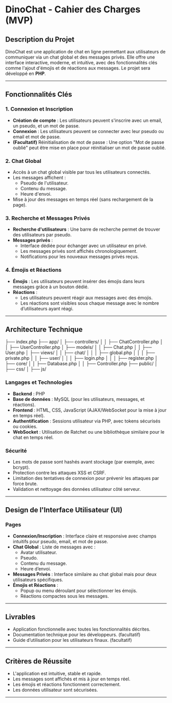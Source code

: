 # DinoChat - Cahier des Charges (MVP)

## Description du Projet
DinoChat est une application de chat en ligne permettant aux utilisateurs de communiquer via un chat global et des messages privés. Elle offre une interface interactive, moderne, et intuitive, avec des fonctionnalités clés comme l'ajout d'émojis et de réactions aux messages. Le projet sera développé en **PHP**.

---

## Fonctionnalités Clés

### 1. Connexion et Inscription
- **Création de compte** : Les utilisateurs peuvent s'inscrire avec un email, un pseudo, et un mot de passe.
- **Connexion** : Les utilisateurs peuvent se connecter avec leur pseudo ou email et mot de passe.
- **(Facultatif)** Réinitialisation de mot de passe : Une option "Mot de passe oublié" peut être mise en place pour réinitialiser un mot de passe oublié.

### 2. Chat Global
- Accès à un chat global visible par tous les utilisateurs connectés.
- Les messages affichent :
  - Pseudo de l'utilisateur.
  - Contenu du message.
  - Heure d'envoi.
- Mise à jour des messages en temps réel (sans rechargement de la page).

### 3. Recherche et Messages Privés
- **Recherche d'utilisateurs** : Une barre de recherche permet de trouver des utilisateurs par pseudo.
- **Messages privés** :
  - Interface dédiée pour échanger avec un utilisateur en privé.
  - Les messages privés sont affichés chronologiquement.
  - Notifications pour les nouveaux messages privés reçus.

### 4. Émojis et Réactions
- **Émojis** : Les utilisateurs peuvent insérer des émojis dans leurs messages grâce à un bouton dédié.
- **Réactions** :
  - Les utilisateurs peuvent réagir aux messages avec des émojis.
  - Les réactions sont visibles sous chaque message avec le nombre d’utilisateurs ayant réagi.

---

## Architecture Technique

  ├── index.php
  ├── app/
  │   ├── controllers/
  │   │   ├── ChatController.php
  │   │   ├── UserController.php
  │   ├── models/
  │   │   ├── Chat.php
  │   │   ├── User.php
  │   ├── views/
  │   │   ├── chat/
  │   │   │   ├── global.php
  │   │   │   ├── private.php
  │   │   ├── user/
  │   │   │   ├── login.php
  │   │   │   ├── register.php
  │   ├── core/
  │   │   ├── Database.php
  │   │   ├── Controller.php
  ├── public/
  │   ├── css/
  │   ├── js/

### Langages et Technologies
- **Backend** : PHP
- **Base de données** : MySQL (pour les utilisateurs, messages, et réactions).
- **Frontend** : HTML, CSS, JavaScript (AJAX/WebSocket pour la mise à jour en temps réel).
- **Authentification** : Sessions utilisateur via PHP, avec tokens sécurisés ou cookies.
- **WebSocket** : Utilisation de Ratchet ou une bibliothèque similaire pour le chat en temps réel.

### Sécurité
- Les mots de passe sont hashés avant stockage (par exemple, avec bcrypt).
- Protection contre les attaques XSS et CSRF.
- Limitation des tentatives de connexion pour prévenir les attaques par force brute.
- Validation et nettoyage des données utilisateur côté serveur.

---

## Design de l'Interface Utilisateur (UI)

### Pages
- **Connexion/Inscription** : Interface claire et responsive avec champs intuitifs pour pseudo, email, et mot de passe.
- **Chat Global** : Liste de messages avec :
  - Avatar utilisateur.
  - Pseudo.
  - Contenu du message.
  - Heure d’envoi.
- **Messages Privés** : Interface similaire au chat global mais pour deux utilisateurs spécifiques.
- **Émojis et Réactions** :
  - Popup ou menu déroulant pour sélectionner les émojis.
  - Réactions compactes sous les messages.

---

## Livrables
- Application fonctionnelle avec toutes les fonctionnalités décrites.
- Documentation technique pour les développeurs. (facultatif)
- Guide d’utilisation pour les utilisateurs finaux. (facultatif)


---

## Critères de Réussite
- L'application est intuitive, stable et rapide.
- Les messages sont affichés et mis à jour en temps réel.
- Les émojis et réactions fonctionnent correctement.
- Les données utilisateur sont sécurisées.

---
